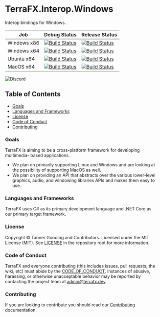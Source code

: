 # TerraFX.Interop.Windows

Interop bindings for Windows.

| Job | Debug Status | Release Status |
| --- | ------------ | -------------- |
| Windows x86 | [![Build Status](https://ci.terrafx.dev/_apis/build/status/terrafx.terrafx.interop.windows-ci?branchName=master&jobName=windows_debug_x86)](https://ci.terrafx.dev/_build/latest?definitionId=12&branchName=master) | [![Build Status](https://ci.terrafx.dev/_apis/build/status/terrafx.terrafx.interop.windows-ci?branchName=master&jobName=windows_release_x86)](https://ci.terrafx.dev/_build/latest?definitionId=12&branchName=master) |
| Windows x64 | [![Build Status](https://ci.terrafx.dev/_apis/build/status/terrafx.terrafx.interop.windows-ci?branchName=master&jobName=windows_debug_x64)](https://ci.terrafx.dev/_build/latest?definitionId=12&branchName=master) | [![Build Status](https://ci.terrafx.dev/_apis/build/status/terrafx.terrafx.interop.windows-ci?branchName=master&jobName=windows_release_x64)](https://ci.terrafx.dev/_build/latest?definitionId=12&branchName=master) |
| Ubuntu x64 | [![Build Status](https://ci.terrafx.dev/_apis/build/status/terrafx.terrafx.interop.windows-ci?branchName=master&jobName=ubuntu_debug_x64)](https://ci.terrafx.dev/_build/latest?definitionId=12&branchName=master) | [![Build Status](https://ci.terrafx.dev/_apis/build/status/terrafx.terrafx.interop.windows-ci?branchName=master&jobName=ubuntu_release_x64)](https://ci.terrafx.dev/_build/latest?definitionId=12&branchName=master) |
| MacOS x64 | [![Build Status](https://ci.terrafx.dev/_apis/build/status/terrafx.terrafx.interop.windows-ci?branchName=master&jobName=macos_debug_x64)](https://ci.terrafx.dev/_build/latest?definitionId=12&branchName=master) | [![Build Status](https://ci.terrafx.dev/_apis/build/status/terrafx.terrafx.interop.windows-ci?branchName=master&jobName=macos_release_x64)](https://ci.terrafx.dev/_build/latest?definitionId=12&branchName=master) |

[![Discord](https://img.shields.io/discord/593547387457372212.svg?label=Discord&style=plastic)](https://discord.terrafx.dev/)

## Table of Contents

* [Goals](#goals)
* [Languages and Frameworks](#languages-and-frameworks)
* [License](#license)
* [Code of Conduct](#code-of-conduct)
* [Contributing](#contributing)

### Goals

TerraFX is aiming to be a cross-platform framework for developing multimedia-
based applications.

* We plan on primarily supporting Linux and Windows and are looking at the
  possibility of supporting MacOS as well.
* We plan on providing an API that abstracts over the various lower-level
  graphics, audio, and windowing libraries APIs and makes them easy to use.

### Languages and Frameworks

TerraFX uses C# as its primary development language and .NET Core as our primary target framework.

### License

Copyright © Tanner Gooding and Contributors. Licensed under the MIT License
(MIT). See [LICENSE](../LICENSE.md) in the repository root for more information.

### Code of Conduct

TerraFX and everyone contributing (this includes issues, pull requests, the
wiki, etc) must abide by the [CODE_OF_CONDUCT](CODE_OF_CONDUCT.md).
Instances of abusive, harassing, or otherwise unacceptable behavior may be
reported by contacting the project team at admin@terrafx.dev.

### Contributing

If you are looking to contribute you should read our
[Contributing](CONTRIBUTING.md) documentation.


